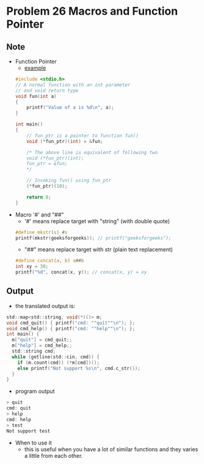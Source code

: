 Problem 26 Macros and Function Pointer
===

Note
---
- Function Pointer
    - [example](https://www.geeksforgeeks.org/function-pointer-in-c/)
    ```c
    #include <stdio.h>
    // A normal function with an int parameter
    // and void return type
    void fun(int a)
    {
    	printf("Value of a is %d\n", a);
    }

    int main()
    {
    	// fun_ptr is a pointer to function fun()
    	void (*fun_ptr)(int) = &fun;

    	/* The above line is equivalent of following two
    	void (*fun_ptr)(int);
    	fun_ptr = &fun;
    	*/

    	// Invoking fun() using fun_ptr
    	(*fun_ptr)(10);

    	return 0;
    }

    ```
- Macro '#' and "##"
    - '#' means replace target with "string" (with double quote)
    ```c
    #define mkstr(s) #s
    printf(mkstr(geeksforgeeks)); // printf("geeksforgeeks");
    ```
    - "##" means replace target with str (plain text replacement)
    ```c
    #define concat(a, b) a##b
    int xy = 30;
    printf("%d", concat(x, y)); // concat(x, y) = xy
    ```
Output
---
- the translated output is:
```c
std::map<std::string, void(*)()> m;
void cmd_quit() { printf("cmd: ""quit""\n"); };
void cmd_help() { printf("cmd: ""help""\n"); };
int main() {
  m["quit"] = cmd_quit;;
  m["help"] = cmd_help;;
  std::string cmd;
  while (getline(std::cin, cmd)) {
    if (m.count(cmd)) (*m[cmd])();
    else printf("Not support %s\n", cmd.c_str());
  }
}
```
- program output
```c
> quit
cmd: quit
> help
cmd: help
> test
Not support test
```

- When to use it
    -   this is useful when you have a lot of similar functions and they varies a little from each other. 
        
